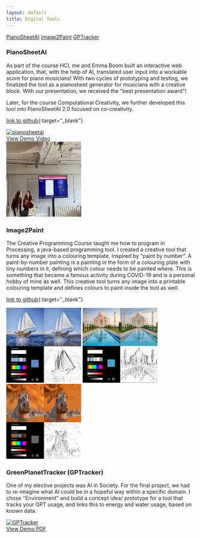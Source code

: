 ```yaml
---
layout: default
title: Digital Tools
---
```



<a href="#PianoSheetAI" class="anchor-button">PianoSheetAI</a>
<a href="#Image2Paint" class="anchor-button">Image2Paint</a>
<a href="#GPTracker" class="anchor-button">GPTracker</a>


<h3 id="PianoSheetAI">PianoSheetAI</h3>

As part of the course HCI, me and Emma Boom built an interactive web application, that, with the help of AI, translated user input into a workable score for piano musicians! With two cycles of prototyping and testing, we finalized the tool as a pianosheet generator for musicians with a creative block. With our presentation, we received the "best presentation award"!


Later, for the course Computational Creativity, we further developed this tool into PianoSheetAI 2.0 focused on co-creativity. 


[link to github](https://github.com/Linthevanrooij/PianoSheetAI){:target="_blank"}


<div>
    <a href="https://youtu.be/e-GNHiEiJg8" class="image-overlay-link" target="_blank">
        <div class="image-overlay-container-2">
        <img class="projects-square" src="/portfolio/images/pianosheetmain.png" alt="pianosheetai">
        <div class="overlay-text">View Demo Video</div>
        </div>
    </a>
</div>

<img src="images/pianosheet2.jpg" width="200" height="200" alt="pianosheet_presentation">


<h3 id="Image2Paint">Image2Paint</h3>

The Creative Programming Course taught me how to program in Processing, a java-based programming tool. I created a creative tool that turns any image into a colouring template, inspired by “paint by number”. A paint-by-number painting is a painting in the form of a colouring plate with tiny numbers in it, defining which colour needs to be painted where. This is something that became a famous activity during COVID-19 and is a personal hobby of mine as well. This creative tool turns any image into a printable colouring template and defines colours to paint inside the tool as well. 


[link to github](https://github.com/Linthevanrooij/Image2paint){:target="_blank"}

<img src="images/CP_2.png" width="200" height="200" alt="sailboat">
<img src="images/CP_3.png" width="200" height="200" alt="TajMahal">
<img src="images/tools_main.png" width="200" height="200" alt="TajMahal">


<h3 id="GPTracker">GreenPlanetTracker (GPTracker)</h3>

One of my elective projects was AI in Society. For the final project, we had to re-imagine what AI could be in a hopeful way within a specific domain. I chose "Environment" and build a concept idea/ prototype for a tool that tracks your GPT usage, and links this to energy and water usage, based on known data. 

<div>
    <a href="docs/GreenPlanetTracker.pdf" class="image-overlay-link" target="_blank">
        <div class="image-overlay-container">
        <img class="projects-square" src="/portfolio/images/aisoc.png" alt="GPTracker">
        <div class="overlay-text">View Demo PDF</div>
        </div>
    </a>
</div>






